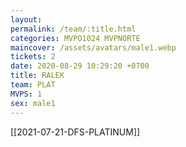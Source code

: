 ```yaml
---
layout: 
permalink: /team/:title.html
categories: MVPO1024 MVPNORTE
maincover: /assets/avatars/male1.webp
tickets: 2
date: 2020-08-29 10:29:20 +0700
title: RALEK
team: PLAT
MVPS: 1
sex: male1
---
```

[[2021-07-21-DFS-PLATINUM]]